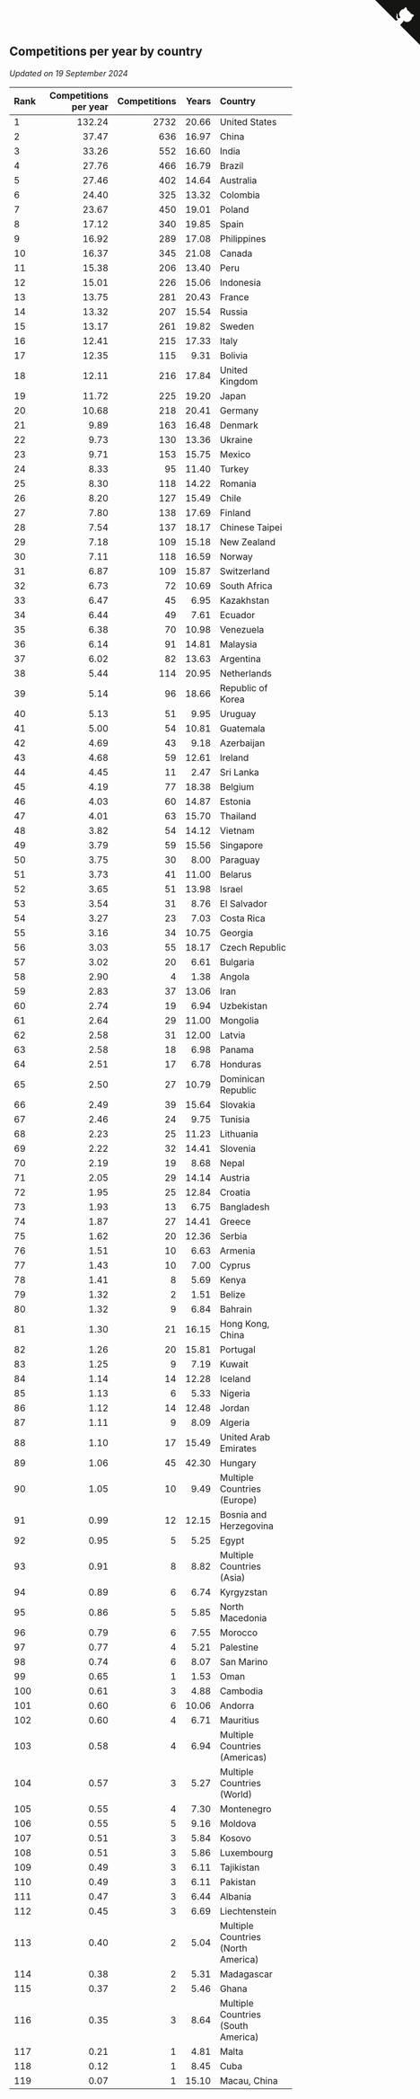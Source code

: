 ## Competitions per year by country

*Updated on 19 September 2024*

| Rank | Competitions per year | Competitions | Years | Country |
| :--- | ---: | ---: | ---: | :--- |
| 1 | 132.24 | 2732 | 20.66 | United States |
| 2 | 37.47 | 636 | 16.97 | China |
| 3 | 33.26 | 552 | 16.60 | India |
| 4 | 27.76 | 466 | 16.79 | Brazil |
| 5 | 27.46 | 402 | 14.64 | Australia |
| 6 | 24.40 | 325 | 13.32 | Colombia |
| 7 | 23.67 | 450 | 19.01 | Poland |
| 8 | 17.12 | 340 | 19.85 | Spain |
| 9 | 16.92 | 289 | 17.08 | Philippines |
| 10 | 16.37 | 345 | 21.08 | Canada |
| 11 | 15.38 | 206 | 13.40 | Peru |
| 12 | 15.01 | 226 | 15.06 | Indonesia |
| 13 | 13.75 | 281 | 20.43 | France |
| 14 | 13.32 | 207 | 15.54 | Russia |
| 15 | 13.17 | 261 | 19.82 | Sweden |
| 16 | 12.41 | 215 | 17.33 | Italy |
| 17 | 12.35 | 115 | 9.31 | Bolivia |
| 18 | 12.11 | 216 | 17.84 | United Kingdom |
| 19 | 11.72 | 225 | 19.20 | Japan |
| 20 | 10.68 | 218 | 20.41 | Germany |
| 21 | 9.89 | 163 | 16.48 | Denmark |
| 22 | 9.73 | 130 | 13.36 | Ukraine |
| 23 | 9.71 | 153 | 15.75 | Mexico |
| 24 | 8.33 | 95 | 11.40 | Turkey |
| 25 | 8.30 | 118 | 14.22 | Romania |
| 26 | 8.20 | 127 | 15.49 | Chile |
| 27 | 7.80 | 138 | 17.69 | Finland |
| 28 | 7.54 | 137 | 18.17 | Chinese Taipei |
| 29 | 7.18 | 109 | 15.18 | New Zealand |
| 30 | 7.11 | 118 | 16.59 | Norway |
| 31 | 6.87 | 109 | 15.87 | Switzerland |
| 32 | 6.73 | 72 | 10.69 | South Africa |
| 33 | 6.47 | 45 | 6.95 | Kazakhstan |
| 34 | 6.44 | 49 | 7.61 | Ecuador |
| 35 | 6.38 | 70 | 10.98 | Venezuela |
| 36 | 6.14 | 91 | 14.81 | Malaysia |
| 37 | 6.02 | 82 | 13.63 | Argentina |
| 38 | 5.44 | 114 | 20.95 | Netherlands |
| 39 | 5.14 | 96 | 18.66 | Republic of Korea |
| 40 | 5.13 | 51 | 9.95 | Uruguay |
| 41 | 5.00 | 54 | 10.81 | Guatemala |
| 42 | 4.69 | 43 | 9.18 | Azerbaijan |
| 43 | 4.68 | 59 | 12.61 | Ireland |
| 44 | 4.45 | 11 | 2.47 | Sri Lanka |
| 45 | 4.19 | 77 | 18.38 | Belgium |
| 46 | 4.03 | 60 | 14.87 | Estonia |
| 47 | 4.01 | 63 | 15.70 | Thailand |
| 48 | 3.82 | 54 | 14.12 | Vietnam |
| 49 | 3.79 | 59 | 15.56 | Singapore |
| 50 | 3.75 | 30 | 8.00 | Paraguay |
| 51 | 3.73 | 41 | 11.00 | Belarus |
| 52 | 3.65 | 51 | 13.98 | Israel |
| 53 | 3.54 | 31 | 8.76 | El Salvador |
| 54 | 3.27 | 23 | 7.03 | Costa Rica |
| 55 | 3.16 | 34 | 10.75 | Georgia |
| 56 | 3.03 | 55 | 18.17 | Czech Republic |
| 57 | 3.02 | 20 | 6.61 | Bulgaria |
| 58 | 2.90 | 4 | 1.38 | Angola |
| 59 | 2.83 | 37 | 13.06 | Iran |
| 60 | 2.74 | 19 | 6.94 | Uzbekistan |
| 61 | 2.64 | 29 | 11.00 | Mongolia |
| 62 | 2.58 | 31 | 12.00 | Latvia |
| 63 | 2.58 | 18 | 6.98 | Panama |
| 64 | 2.51 | 17 | 6.78 | Honduras |
| 65 | 2.50 | 27 | 10.79 | Dominican Republic |
| 66 | 2.49 | 39 | 15.64 | Slovakia |
| 67 | 2.46 | 24 | 9.75 | Tunisia |
| 68 | 2.23 | 25 | 11.23 | Lithuania |
| 69 | 2.22 | 32 | 14.41 | Slovenia |
| 70 | 2.19 | 19 | 8.68 | Nepal |
| 71 | 2.05 | 29 | 14.14 | Austria |
| 72 | 1.95 | 25 | 12.84 | Croatia |
| 73 | 1.93 | 13 | 6.75 | Bangladesh |
| 74 | 1.87 | 27 | 14.41 | Greece |
| 75 | 1.62 | 20 | 12.36 | Serbia |
| 76 | 1.51 | 10 | 6.63 | Armenia |
| 77 | 1.43 | 10 | 7.00 | Cyprus |
| 78 | 1.41 | 8 | 5.69 | Kenya |
| 79 | 1.32 | 2 | 1.51 | Belize |
| 80 | 1.32 | 9 | 6.84 | Bahrain |
| 81 | 1.30 | 21 | 16.15 | Hong Kong, China |
| 82 | 1.26 | 20 | 15.81 | Portugal |
| 83 | 1.25 | 9 | 7.19 | Kuwait |
| 84 | 1.14 | 14 | 12.28 | Iceland |
| 85 | 1.13 | 6 | 5.33 | Nigeria |
| 86 | 1.12 | 14 | 12.48 | Jordan |
| 87 | 1.11 | 9 | 8.09 | Algeria |
| 88 | 1.10 | 17 | 15.49 | United Arab Emirates |
| 89 | 1.06 | 45 | 42.30 | Hungary |
| 90 | 1.05 | 10 | 9.49 | Multiple Countries (Europe) |
| 91 | 0.99 | 12 | 12.15 | Bosnia and Herzegovina |
| 92 | 0.95 | 5 | 5.25 | Egypt |
| 93 | 0.91 | 8 | 8.82 | Multiple Countries (Asia) |
| 94 | 0.89 | 6 | 6.74 | Kyrgyzstan |
| 95 | 0.86 | 5 | 5.85 | North Macedonia |
| 96 | 0.79 | 6 | 7.55 | Morocco |
| 97 | 0.77 | 4 | 5.21 | Palestine |
| 98 | 0.74 | 6 | 8.07 | San Marino |
| 99 | 0.65 | 1 | 1.53 | Oman |
| 100 | 0.61 | 3 | 4.88 | Cambodia |
| 101 | 0.60 | 6 | 10.06 | Andorra |
| 102 | 0.60 | 4 | 6.71 | Mauritius |
| 103 | 0.58 | 4 | 6.94 | Multiple Countries (Americas) |
| 104 | 0.57 | 3 | 5.27 | Multiple Countries (World) |
| 105 | 0.55 | 4 | 7.30 | Montenegro |
| 106 | 0.55 | 5 | 9.16 | Moldova |
| 107 | 0.51 | 3 | 5.84 | Kosovo |
| 108 | 0.51 | 3 | 5.86 | Luxembourg |
| 109 | 0.49 | 3 | 6.11 | Tajikistan |
| 110 | 0.49 | 3 | 6.11 | Pakistan |
| 111 | 0.47 | 3 | 6.44 | Albania |
| 112 | 0.45 | 3 | 6.69 | Liechtenstein |
| 113 | 0.40 | 2 | 5.04 | Multiple Countries (North America) |
| 114 | 0.38 | 2 | 5.31 | Madagascar |
| 115 | 0.37 | 2 | 5.46 | Ghana |
| 116 | 0.35 | 3 | 8.64 | Multiple Countries (South America) |
| 117 | 0.21 | 1 | 4.81 | Malta |
| 118 | 0.12 | 1 | 8.45 | Cuba |
| 119 | 0.07 | 1 | 15.10 | Macau, China |


<a href="https://github.com/JustinTimeCuber/wca_statistics" class="github-corner" aria-label="View source on Github"><svg width="80" height="80" viewBox="0 0 250 250" style="fill:#151513; color:#fff; position: absolute; top: 0; border: 0; right: 0;" aria-hidden="true"><path d="M0,0 L115,115 L130,115 L142,142 L250,250 L250,0 Z"></path><path d="M128.3,109.0 C113.8,99.7 119.0,89.6 119.0,89.6 C122.0,82.7 120.5,78.6 120.5,78.6 C119.2,72.0 123.4,76.3 123.4,76.3 C127.3,80.9 125.5,87.3 125.5,87.3 C122.9,97.6 130.6,101.9 134.4,103.2" fill="currentColor" style="transform-origin: 130px 106px;" class="octo-arm"></path><path d="M115.0,115.0 C114.9,115.1 118.7,116.5 119.8,115.4 L133.7,101.6 C136.9,99.2 139.9,98.4 142.2,98.6 C133.8,88.0 127.5,74.4 143.8,58.0 C148.5,53.4 154.0,51.2 159.7,51.0 C160.3,49.4 163.2,43.6 171.4,40.1 C171.4,40.1 176.1,42.5 178.8,56.2 C183.1,58.6 187.2,61.8 190.9,65.4 C194.5,69.0 197.7,73.2 200.1,77.6 C213.8,80.2 216.3,84.9 216.3,84.9 C212.7,93.1 206.9,96.0 205.4,96.6 C205.1,102.4 203.0,107.8 198.3,112.5 C181.9,128.9 168.3,122.5 157.7,114.1 C157.9,116.9 156.7,120.9 152.7,124.9 L141.0,136.5 C139.8,137.7 141.6,141.9 141.8,141.8 Z" fill="currentColor" class="octo-body"></path></svg></a><style>.github-corner:hover .octo-arm{animation:octocat-wave 560ms ease-in-out}@keyframes octocat-wave{0%,100%{transform:rotate(0)}20%,60%{transform:rotate(-25deg)}40%,80%{transform:rotate(10deg)}}@media (max-width:500px){.github-corner:hover .octo-arm{animation:none}.github-corner .octo-arm{animation:octocat-wave 560ms ease-in-out}}</style>
